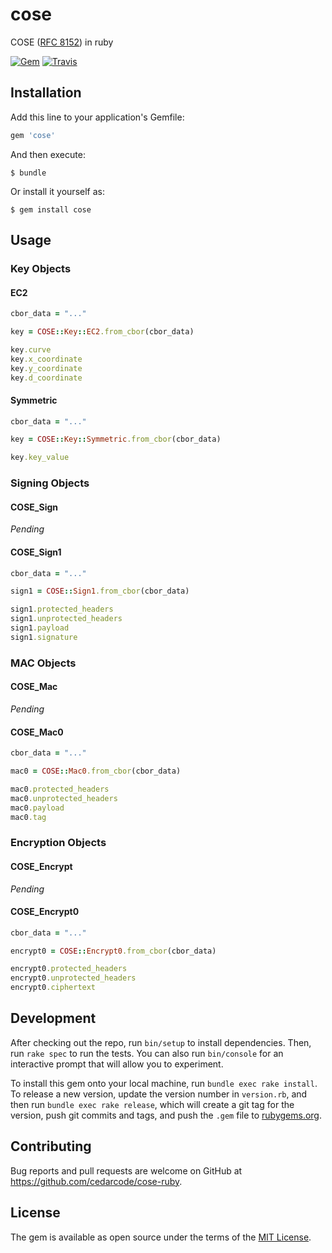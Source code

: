 # cose

COSE ([RFC 8152](https://tools.ietf.org/html/rfc8152)) in ruby

[![Gem](https://img.shields.io/gem/v/cose.svg?style=flat-square)](https://rubygems.org/gems/cose)
[![Travis](https://img.shields.io/travis/cedarcode/cose-ruby.svg?style=flat-square)](https://travis-ci.org/cedarcode/cose-ruby)

## Installation

Add this line to your application's Gemfile:

```ruby
gem 'cose'
```

And then execute:

    $ bundle

Or install it yourself as:

    $ gem install cose

## Usage

### Key Objects

#### EC2

```ruby
cbor_data = "..."

key = COSE::Key::EC2.from_cbor(cbor_data)

key.curve
key.x_coordinate
key.y_coordinate
key.d_coordinate
```

#### Symmetric

```ruby
cbor_data = "..."

key = COSE::Key::Symmetric.from_cbor(cbor_data)

key.key_value
```

### Signing Objects

#### COSE_Sign

_Pending_

#### COSE_Sign1

```ruby
cbor_data = "..."

sign1 = COSE::Sign1.from_cbor(cbor_data)

sign1.protected_headers
sign1.unprotected_headers
sign1.payload
sign1.signature
```

### MAC Objects

#### COSE_Mac

_Pending_

#### COSE_Mac0

```ruby
cbor_data = "..."

mac0 = COSE::Mac0.from_cbor(cbor_data)

mac0.protected_headers
mac0.unprotected_headers
mac0.payload
mac0.tag
```

### Encryption Objects

#### COSE_Encrypt

_Pending_

#### COSE_Encrypt0

```ruby
cbor_data = "..."

encrypt0 = COSE::Encrypt0.from_cbor(cbor_data)

encrypt0.protected_headers
encrypt0.unprotected_headers
encrypt0.ciphertext
```

## Development

After checking out the repo, run `bin/setup` to install dependencies. Then, run `rake spec` to run the tests. You can also run `bin/console` for an interactive prompt that will allow you to experiment.

To install this gem onto your local machine, run `bundle exec rake install`. To release a new version, update the version number in `version.rb`, and then run `bundle exec rake release`, which will create a git tag for the version, push git commits and tags, and push the `.gem` file to [rubygems.org](https://rubygems.org).

## Contributing

Bug reports and pull requests are welcome on GitHub at https://github.com/cedarcode/cose-ruby.

## License

The gem is available as open source under the terms of the [MIT License](https://opensource.org/licenses/MIT).
